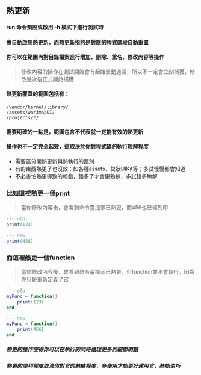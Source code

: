 ## 熱更新

#### run 命令預設或啟用 -h 模式下進行測試時

#### 會自動啟用熱更新，而熱更新指的是對應的程式碼段自動重置

#### 你可以在範圍內對目錄檔案進行增加、刪除、重名、修改內容等操作

> 修改內容的操作在測試開始會有起始波動過濾，所以不一定會立刻捕獲，修改幾次後正式開始捕獲

#### 熱更新覆蓋的範圍包括有：

```text
/vendor/kernel/library/
/assets/war3mapUI/
/projects/*/
```

#### 需要明確的一點是，範圍包含不代表就一定能有效的熱更新

#### 操作也不一定完全起效，這取決於你對程式碼的執行理解程度

* 需要區分開熱更新與熱執行的區別
* 有的東西熱更了也沒效：如各種assets、巢狀UIKit等；多試慢慢都會知道
* 不必害怕熱更導致的報錯，錯多了才會更熟練，多試錯多瞭解

### 比如這裡熱更一個print

> 當你修改內容後，會看到命令臺提示已熱更，而456也已經列印

```lua
--- old
print(123)

--- new
print(456)
```

### 而這裡熱更一個function

> 當你修改內容後，會看到命令臺提示已熱更，但function並不會執行，因為你只是重新定義了它

```lua
--- old
myFunc = function()
    print(123)
end

--- new
myFunc = function()
    print(456)
end
```

##### 熱更的操作使得你可以在執行的同時處理更多的細節問題

##### 熱更的便利程度取決你對它的熟練程度，多使用才能更好運用它，熟能生巧
